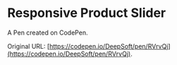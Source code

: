 # Responsive Product Slider

A Pen created on CodePen.

Original URL: [https://codepen.io/DeepSoft/pen/RVrvQj](https://codepen.io/DeepSoft/pen/RVrvQj).

